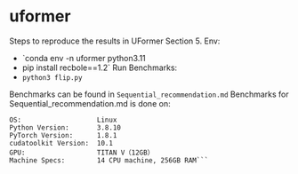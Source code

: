# uformer

Steps to reproduce the results in UFormer Section 5.
Env:
- `conda env -n uformer python3.11
- pip install recbole==1.2`
Run Benchmarks:
- `python3 flip.py`


Benchmarks can be found in `Sequential_recommendation.md`
Benchmarks for Sequential_recommendation.md is done on:
```
OS:                   Linux
Python Version:       3.8.10
PyTorch Version:      1.8.1
cudatoolkit Version:  10.1
GPU:                  TITAN V（12GB）
Machine Specs:        14 CPU machine, 256GB RAM```
